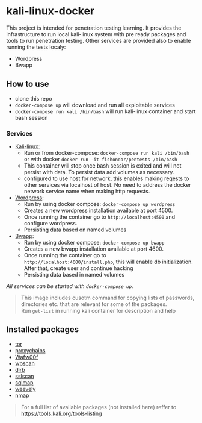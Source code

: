 # kali-linux-docker

This project is intended for penetration testing learning.
It provides the infrastructure to run local kali-linux system with pre ready packages and tools to run penetration testing.
Other services are provided also to enable running the tests localy:
- Wordpress
- Bwapp

## How to use
* clone this repo
* ```docker-compose up``` will download and run all exploitable services
* ```docker-compose run kali /bin/bash``` will run kali-linux container and start bash session

### Services
- [Kali-linux](https://www.kali.org/docs/containers/using-kali-docker-images/):
    - Run or from docker-compose: ```docker-compose run kali /bin/bash``` or with docker ```docker run -it fishondor/pentests /bin/bash```
    - This container will stop once bash session is exited and will not persist with data. To persist data add volumes as necessary.
    - configured to use host for network, this enables making reqests to other services via localhost of host. No need to address the docker network service name when making http requests.
- [Wordpress](https://codex.wordpress.org/Main_Page):
    - Run by using docker compose: `docker-compose up wordpress`
    - Creates a new wordpress installation available at port 4500.
    - Once running the container go to ```http://localhost:4500``` and configure wordpress.
    - Persisting data based on named volumes
- [Bwapp](http://www.itsecgames.com/):
    - Run by using docker compose: ```docker-compose up bwapp```
    - Creates a new bwapp installation available at port 4600.
    - Once running the container go to ```http://localhost:4600/install.php```, this will enable db initialization. After that, create user and continue hacking
    - Persisting data based in named volumes

*All services can be started with ```docker-compose up```.*

> This image includes cusotm command for copying lists of passwords, directories etc. that are relevant for some of the packages.<br>
Run `get-list` in running kali container for description and help



## Installed packages
* [tor](https://2019.www.torproject.org/docs/documentation.html.en)
* [proxychains](https://github.com/haad/proxychains)
* [Wafw00f](https://github.com/EnableSecurity/wafw00f)
* [wpscan](https://wpscan.com/wordpress-security-scanner)
* [dirb](http://dirb.sourceforge.net/)
* [sslscan](https://github.com/rbsec/sslscan)
* [sqlmap](http://sqlmap.org/)
* [weevely](https://tools.kali.org/maintaining-access/weevely)
* [nmap](https://nmap.org/)

> For a full list of available packages (not installed here) reffer to https://tools.kali.org/tools-listing